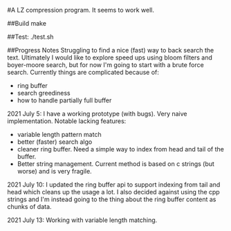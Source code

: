 #A LZ compression program. It seems to work well.

##Build
make

##Test:
./test.sh





##Progress Notes
Struggling to find a nice (fast) way to back search the text. Ultimately I would like to explore speed ups using bloom filters and boyer-moore search, but for now I'm going to start with a brute force search. Currently things are complicated because of:
  * ring buffer
  * search greediness
  * how to handle partially full buffer

2021 July 5:
I have a working prototype (with bugs). Very naive implementation. Notable lacking features:
  * variable length pattern match
  * better (faster) search algo
  * cleaner ring buffer. Need a simple way to index from head and tail of the buffer.
  * Better string management. Current method is based on c strings (but worse) and is very fragile.

2021 July 10:
I updated the ring buffer api to support indexing from tail and head which cleans up the usage a lot. I also decided against using the cpp strings and I'm instead going to the thing about the ring buffer content as chunks of data.

2021 July 13:
Working with variable length matching.
